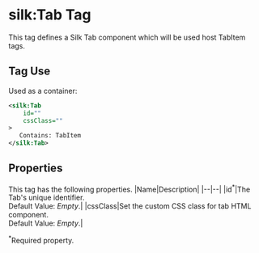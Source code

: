 # silk:Tab Tag
This tag defines a Silk Tab component which will be used host TabItem tags.

## Tag Use
Used as a container:
```xml
<silk:Tab
    id=""
    cssClass=""
>
   Contains: TabItem
</silk:Tab>
```
## Properties
This tag has the following properties.
|Name|Description|
|--|--|
|id<sup>*</sup>|The Tab's unique identifier.<br>Default Value: *Empty*.|
|cssClass|Set the custom CSS class for tab HTML component.<br>Default Value: *Empty*.|

<sup>*</sup>Required property.
